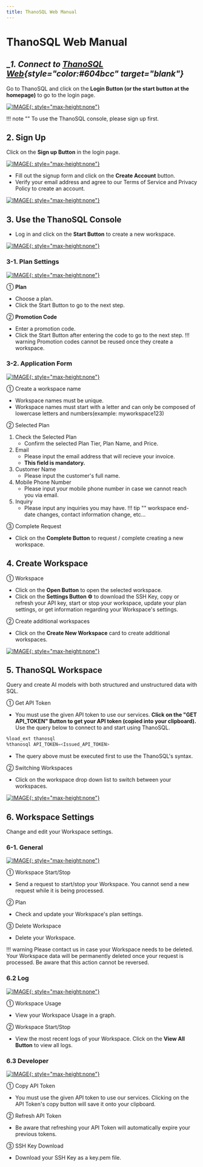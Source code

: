 ```yaml
---
title: ThanoSQL Web Manual
---
```


# __ThanoSQL Web Manual__

## __1. Connect to [ThanoSQL Web](https://www.thanosql.ai/en/){style="color:#604bcc" target="_blank"}__

Go to ThanoSQL and click on the **Login Button (or the start button at the homepage)** to go to the login page.

[![IMAGE](/en/img/getting_started/img0.png){: style="max-height:none"}](/en/img/getting_started/img0.png)

!!! note ""
      To use the ThanoSQL console, please sign up first.

## __2. Sign Up__

Click on the **Sign up Button** in the login page.

[![IMAGE](/en/img/getting_started/img1.png){: style="max-height:none"}](/en/img/getting_started/img1.png)

- Fill out the signup form and click on the **Create Account** button.
- Verify your email address and agree to our Terms of Service and Privacy Policy to create an account.

[![IMAGE](/en/img/getting_started/img2.png){: style="max-height:none"}](/en/img/getting_started/img2.png)

## __3. Use the ThanoSQL Console__

- Log in and click on the **Start Button** to create a new workspace.

[![IMAGE](/en/img/getting_started/img3.png){: style="max-height:none"}](/en/img/getting_started/img3.png)

### __3-1. Plan Settings__

[![IMAGE](/en/img/getting_started/img4.png){: style="max-height:none"}](/en/img/getting_started/img4.png)

① **Plan**

- Choose a plan.
- Click the Start Button to go to the next step.

② **Promotion Code**

- Enter a promotion code.
- Click the Start Button after entering the code to go to the next step.
!!! warning
      Promotion codes cannot be reused once they create a workspace.

### __3-2. Application Form__

[![IMAGE](/en/img/getting_started/img5.png){: style="max-height:none"}](/en/img/getting_started/img5.png)

① Create a workspace name

- Workspace names must be unique.
- Workspace names must start with a letter and can only be composed of lowercase letters and numbers(example: myworkspace123)

② Selected Plan

1. Check the Selected Plan
      - Confirm the selected Plan Tier, Plan Name, and Price.
2. Email
      - Please input the email address that will recieve your invoice.
      - **This field is mandatory.**
3. Customer Name
      - Please input the customer's full name.
4. Mobile Phone Number
      - Please input your mobile phone number in case we cannot reach you via email.
5. Inquiry
      - Please input any inquiries you may have.
!!! tip ""
      workspace end-date changes, contact information change, etc...

③ Complete Request

- Click on the **Complete Button** to request / complete creating a new workspace.

## __4. Create Workspace__

① Workspace

- Click on the **Open Button** to open the selected workspace.
- Click on the **Settings Button ⚙️** to download the SSH Key, copy or refresh your API key, start or stop your workspace, update your plan settings, or get information regarding your Workspace's settings.

② Create additional workspaces

- Click on the **Create New Workspace** card to create additional workspaces.

[![IMAGE](/en/img/getting_started/img6.png){: style="max-height:none"}](/en/img/getting_started/img6.png)

## __5. ThanoSQL Workspace__

Query and create AI models with both structured and unstructured data with SQL.

① Get API Token

- You must use the given API token to use our services. **Click on the "GET API_TOKEN" Button to get your API token (copied into your clipboard).** Use the query below to connect to and start using ThanoSQL.
```sql
%load_ext thanosql
%thanosql API_TOKEN=<Issued_API_TOKEN>
```
- The query above must be executed first to use the ThanoSQL's syntax.

② Switching Workspaces

- Click on the workspace drop down list to switch between your workspaces.

[![IMAGE](/en/img/getting_started/img7.png){: style="max-height:none"}](/en/img/getting_started/img7.png)

## __6. Workspace Settings__

Change and edit your Workspace settings.

### __6-1. General__

[![IMAGE](/en/img/getting_started/img10.png){: style="max-height:none"}](/en/img/getting_started/img10.png)

① Workspace Start/Stop

- Send a request to start/stop your Workspace. You cannot send a new request while it is being processed.

② Plan

- Check and update your Workspace's plan settings.

③ Delete Workspace

- Delete your Workspace.

!!! warning
      Please contact us in case your Workspace needs to be deleted. Your Workspace data will be permanently deleted once your request is processed. Be aware that this action cannot be reversed.

### __6.2 Log__

[![IMAGE](/en/img/getting_started/img11.png){: style="max-height:none"}](/en/img/getting_started/img11.png)

① Workspace Usage

- View your Workspace Usage in a graph.

② Workspace Start/Stop

- View the most recent logs of your Workspace. Click on the **View All Button** to view all logs.

### __6.3 Developer__

[![IMAGE](/en/img/getting_started/img12.png){: style="max-height:none"}](/en/img/getting_started/img12.png)

① Copy API Token

- You must use the given API token to use our services. Clicking on the API Token's copy button will save it onto your clipboard.

② Refresh API Token

- Be aware that refreshing your API Token will automatically expire your previous tokens.

③ SSH Key Download

- Download your SSH Key as a key.pem file.
